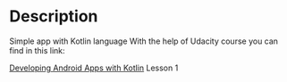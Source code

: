 # Description
Simple app with Kotlin language 
With the help of Udacity course you can find in this link:

[Developing Android Apps with Kotlin](https://www.udacity.com/course/developing-android-apps-with-kotlin--ud9012) Lesson 1
